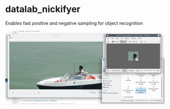 # datalab_nickifyer
Enables fast positive and negative sampling for object recognition 

![screenshot](https://raw.githubusercontent.com/waternet/datalab_nickifyer/master/sample/sample.jpeg)
